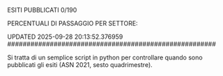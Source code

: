 ESITI PUBBLICATI 0/190 

PERCENTUALI DI PASSAGGIO PER SETTORE:

UPDATED 2025-09-28 20:13:52.376959
###################################################### 

Si tratta di un semplice script in python per controllare quando sono pubblicati gli esiti (ASN 2021, sesto quadrimestre).


